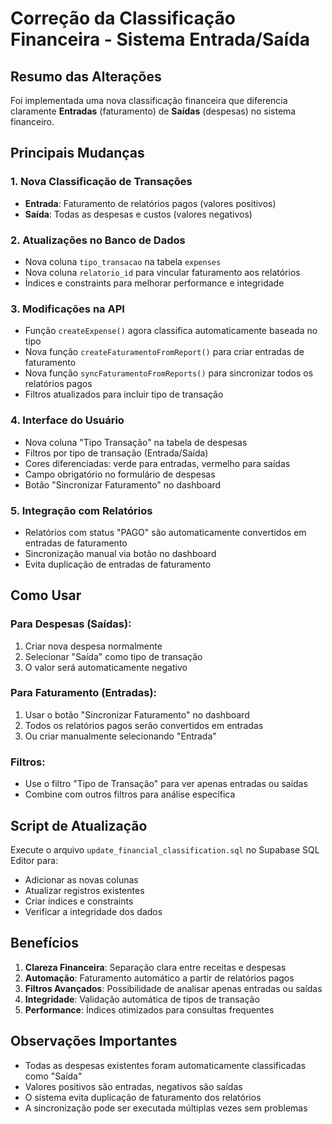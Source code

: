 # Correção da Classificação Financeira - Sistema Entrada/Saída

## Resumo das Alterações

Foi implementada uma nova classificação financeira que diferencia claramente **Entradas** (faturamento) de **Saídas** (despesas) no sistema financeiro.

## Principais Mudanças

### 1. **Nova Classificação de Transações**
- **Entrada**: Faturamento de relatórios pagos (valores positivos)
- **Saída**: Todas as despesas e custos (valores negativos)

### 2. **Atualizações no Banco de Dados**
- Nova coluna `tipo_transacao` na tabela `expenses`
- Nova coluna `relatorio_id` para vincular faturamento aos relatórios
- Índices e constraints para melhorar performance e integridade

### 3. **Modificações na API**
- Função `createExpense()` agora classifica automaticamente baseada no tipo
- Nova função `createFaturamentoFromReport()` para criar entradas de faturamento
- Nova função `syncFaturamentoFromReports()` para sincronizar todos os relatórios pagos
- Filtros atualizados para incluir tipo de transação

### 4. **Interface do Usuário**
- Nova coluna "Tipo Transação" na tabela de despesas
- Filtros por tipo de transação (Entrada/Saída)
- Cores diferenciadas: verde para entradas, vermelho para saídas
- Campo obrigatório no formulário de despesas
- Botão "Sincronizar Faturamento" no dashboard

### 5. **Integração com Relatórios**
- Relatórios com status "PAGO" são automaticamente convertidos em entradas de faturamento
- Sincronização manual via botão no dashboard
- Evita duplicação de entradas de faturamento

## Como Usar

### Para Despesas (Saídas):
1. Criar nova despesa normalmente
2. Selecionar "Saída" como tipo de transação
3. O valor será automaticamente negativo

### Para Faturamento (Entradas):
1. Usar o botão "Sincronizar Faturamento" no dashboard
2. Todos os relatórios pagos serão convertidos em entradas
3. Ou criar manualmente selecionando "Entrada"

### Filtros:
- Use o filtro "Tipo de Transação" para ver apenas entradas ou saídas
- Combine com outros filtros para análise específica

## Script de Atualização

Execute o arquivo `update_financial_classification.sql` no Supabase SQL Editor para:
- Adicionar as novas colunas
- Atualizar registros existentes
- Criar índices e constraints
- Verificar a integridade dos dados

## Benefícios

1. **Clareza Financeira**: Separação clara entre receitas e despesas
2. **Automação**: Faturamento automático a partir de relatórios pagos
3. **Filtros Avançados**: Possibilidade de analisar apenas entradas ou saídas
4. **Integridade**: Validação automática de tipos de transação
5. **Performance**: Índices otimizados para consultas frequentes

## Observações Importantes

- Todas as despesas existentes foram automaticamente classificadas como "Saída"
- Valores positivos são entradas, negativos são saídas
- O sistema evita duplicação de faturamento dos relatórios
- A sincronização pode ser executada múltiplas vezes sem problemas

